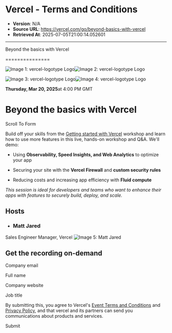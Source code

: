 # Vercel - Terms and Conditions

- **Version**: N/A
- **Source URL**: https://vercel.com/go/beyond-basics-with-vercel
- **Retrieved At**: 2025-07-05T21:00:14.052601

---

Beyond the basics with Vercel

===============

![Image 1: vercel-logotype Logo](https://vercel.com/vc-ap-vercel-marketing/_next/static/media/vercel-logotype-light.cf7eca76.svg)![Image 2: vercel-logotype Logo](https://vercel.com/vc-ap-vercel-marketing/_next/static/media/vercel-logotype-dark.01246f11.svg)

![Image 3: vercel-logotype Logo](https://vercel.com/vc-ap-vercel-marketing/_next/static/media/vercel-logotype-light.cf7eca76.svg)![Image 4: vercel-logotype Logo](https://vercel.com/vc-ap-vercel-marketing/_next/static/media/vercel-logotype-dark.01246f11.svg)

**Thursday, Mar 20, 2025**at 4:00 PM GMT

Beyond the basics with Vercel
=============================

Scroll To Form

Build off your skills from the [Getting started with Vercel](https://vercel.com/go/get-started-with-vercel?submitted=true) workshop and learn how to use more features in this live, hands-on workshop and Q&A. We'll demo:

*   Using **Observability, Speed Insights, and Web Analytics** to optimize your app

*   Securing your site with the **Vercel Firewall** and **custom security rules**

*   Reducing costs and increasing app efficiency with **Fluid compute**

_This session is ideal for developers and teams who want to enhance their apps with features to securely build, deploy, and scale._

Hosts
-----

*   ### Matt Jared

Sales Engineer Manager, Vercel  ![Image 5: Matt Jared](https://vercel.com/_next/image?url=https%3A%2F%2Fassets.vercel.com%2Fimage%2Fupload%2Fcontentful%2Fimage%2Fe5382hct74si%2F5irjAcI6CPFKfBBpHoUx6k%2Fd734b883971ebd9aac7e3a83d2612c08%2FMatt_Jared_Vercel.jpeg&w=3840&q=90)  

Get the recording on-demand
---------------------------

Company email 

Full name 

Company website 

Job title 

By submitting this, you agree to Vercel's [Event Terms and Conditions](https://vercel.com/legal/event-terms-conditions) and [Privacy Policy](https://vercel.com/legal/privacy-policy), and that vercel and its partners can send you communications about products and services.

Submit

